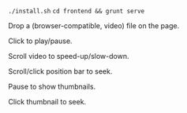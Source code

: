 `./install.sh`
`cd frontend && grunt serve`

Drop a (browser-compatible, video) file on the page.

Click to play/pause.

Scroll video to speed-up/slow-down.

Scroll/click position bar to seek.

Pause to show thumbnails.

Click thumbnail to seek.